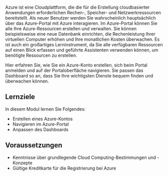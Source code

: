 Azure ist eine Cloudplattform, die die für die Erstellung cloudbasierter Anwendungen erforderlichen Rechen-, Speicher- und Netzwerkressourcen bereitstellt. Als neuer Benutzer werden Sie wahrscheinlich hauptsächlich über das Azure-Portal mit Azure interagieren. Im Azure-Portal können Sie alle Ihre Azure-Ressourcen erstellen und verwalten. Sie können beispielsweise eine neue Datenbank einrichten, die Rechenleistung Ihrer virtuellen Computer erhöhen und Ihre monatlichen Kosten überwachen. Es ist auch ein großartiges Lerninstrument, da Sie alle verfügbaren Ressourcen auf einen Blick erfassen und geführte Assistenten verwenden können, um benötigte Ressourcen zu erstellen.

Hier erfahren Sie, wie Sie ein Azure-Konto erstellen, sich beim Portal anmelden und auf der Portaloberfläche navigieren. Sie passen das Dashboard so an, dass Sie Ihre wichtigsten Dienste bequem finden und überwachen können.

## <a name="learning-objectives"></a>Lernziele

In diesem Modul lernen Sie Folgendes:

- Erstellen eines Azure-Kontos
- Navigieren im Azure-Portal
- Anpassen des Dashboards

## <a name="prerequisites"></a>Voraussetzungen

- Kenntnisse über grundlegende Cloud Computing-Bestimmungen und -Konzepte
- Gültige Kreditkarte für die Registrierung bei Azure